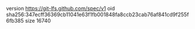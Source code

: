 version https://git-lfs.github.com/spec/v1
oid sha256:347ecff36369cb11041e63f1fb001848fa8ccb23cab76af841cd9f255f6fb385
size 16740
